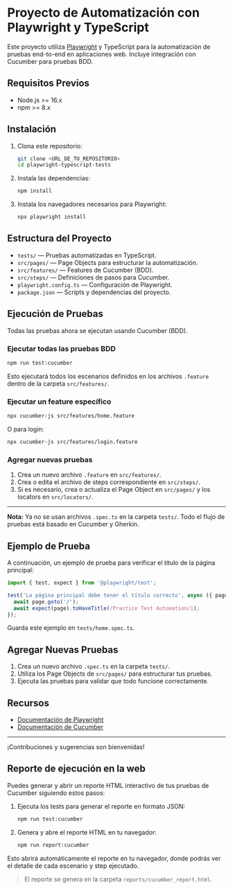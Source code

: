 # Proyecto de Automatización con Playwright y TypeScript

Este proyecto utiliza [Playwright](https://playwright.dev/) y TypeScript para la automatización de pruebas end-to-end en aplicaciones web. Incluye integración con Cucumber para pruebas BDD.

## Requisitos Previos
- Node.js >= 16.x
- npm >= 8.x

## Instalación

1. Clona este repositorio:
   ```bash
   git clone <URL_DE_TU_REPOSITORIO>
   cd playwright-typescript-tests
   ```
2. Instala las dependencias:
   ```bash
   npm install
   ```
3. Instala los navegadores necesarios para Playwright:
   ```bash
   npx playwright install
   ```

## Estructura del Proyecto

- `tests/` — Pruebas automatizadas en TypeScript.
- `src/pages/` — Page Objects para estructurar la automatización.
- `src/features/` — Features de Cucumber (BDD).
- `src/steps/` — Definiciones de pasos para Cucumber.
- `playwright.config.ts` — Configuración de Playwright.
- `package.json` — Scripts y dependencias del proyecto.

## Ejecución de Pruebas

Todas las pruebas ahora se ejecutan usando Cucumber (BDD).

### Ejecutar todas las pruebas BDD

```bash
npm run test:cucumber
```

Esto ejecutará todos los escenarios definidos en los archivos `.feature` dentro de la carpeta `src/features/`.

### Ejecutar un feature específico

```bash
npx cucumber-js src/features/home.feature
```

O para login:

```bash
npx cucumber-js src/features/login.feature
```

### Agregar nuevas pruebas
1. Crea un nuevo archivo `.feature` en `src/features/`.
2. Crea o edita el archivo de steps correspondiente en `src/steps/`.
3. Si es necesario, crea o actualiza el Page Object en `src/pages/` y los locators en `src/locators/`.

---

**Nota:** Ya no se usan archivos `.spec.ts` en la carpeta `tests/`. Todo el flujo de pruebas está basado en Cucumber y Gherkin.

## Ejemplo de Prueba

A continuación, un ejemplo de prueba para verificar el título de la página principal:

```typescript
import { test, expect } from '@playwright/test';

test('La página principal debe tener el título correcto', async ({ page }) => {
  await page.goto('/');
  await expect(page).toHaveTitle(/Practice Test Automation/i);
});
```

Guarda este ejemplo en `tests/home.spec.ts`.

## Agregar Nuevas Pruebas
1. Crea un nuevo archivo `.spec.ts` en la carpeta `tests/`.
2. Utiliza los Page Objects de `src/pages/` para estructurar tus pruebas.
3. Ejecuta las pruebas para validar que todo funcione correctamente.

## Recursos
- [Documentación de Playwright](https://playwright.dev/docs/intro)
- [Documentación de Cucumber](https://cucumber.io/docs/guides/10-minute-tutorial/)

---

¡Contribuciones y sugerencias son bienvenidas! 

## Reporte de ejecución en la web

Puedes generar y abrir un reporte HTML interactivo de tus pruebas de Cucumber siguiendo estos pasos:

1. Ejecuta los tests para generar el reporte en formato JSON:
   ```bash
   npm run test:cucumber
   ```

2. Genera y abre el reporte HTML en tu navegador:
   ```bash
   npm run report:cucumber
   ```

Esto abrirá automáticamente el reporte en tu navegador, donde podrás ver el detalle de cada escenario y step ejecutado.

> El reporte se genera en la carpeta `reports/cucumber_report.html`. 